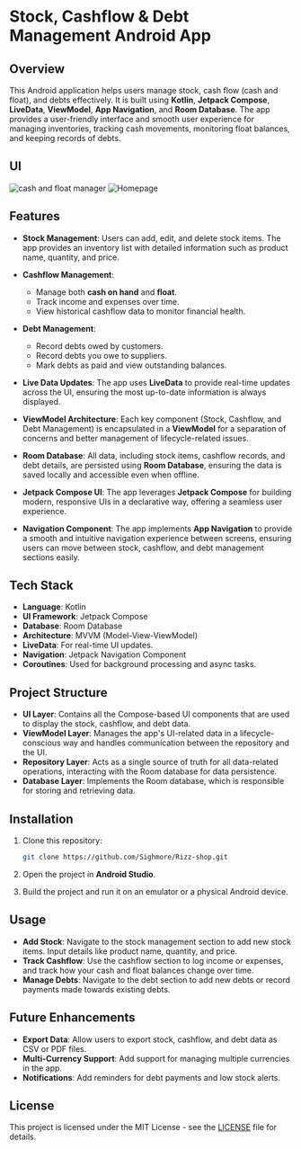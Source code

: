 # Stock, Cashflow & Debt Management Android App

## Overview

This Android application helps users manage stock, cash flow (cash and float), and debts effectively. It is built using **Kotlin**, **Jetpack Compose**, **LiveData**, **ViewModel**, **App Navigation**, and **Room Database**. The app provides a user-friendly interface and smooth user experience for managing inventories, tracking cash movements, monitoring float balances, and keeping records of debts.

## UI

![cash and float manager](https://github.com/user-attachments/assets/968e61b7-bd27-4fe2-a1fc-b9d09b4a8f6e)              ![Homepage](https://github.com/user-attachments/assets/67c76a69-5219-42fa-8d5a-22dc7d6970e6)



## Features

- **Stock Management**: Users can add, edit, and delete stock items. The app provides an inventory list with detailed information such as product name, quantity, and price.
  
- **Cashflow Management**:
  - Manage both **cash on hand** and **float**.
  - Track income and expenses over time.
  - View historical cashflow data to monitor financial health.

- **Debt Management**:
  - Record debts owed by customers.
  - Record debts you owe to suppliers.
  - Mark debts as paid and view outstanding balances.
  
- **Live Data Updates**: The app uses **LiveData** to provide real-time updates across the UI, ensuring the most up-to-date information is always displayed.

- **ViewModel Architecture**: Each key component (Stock, Cashflow, and Debt Management) is encapsulated in a **ViewModel** for a separation of concerns and better management of lifecycle-related issues.

- **Room Database**: All data, including stock items, cashflow records, and debt details, are persisted using **Room Database**, ensuring the data is saved locally and accessible even when offline.

- **Jetpack Compose UI**: The app leverages **Jetpack Compose** for building modern, responsive UIs in a declarative way, offering a seamless user experience.

- **Navigation Component**: The app implements **App Navigation** to provide a smooth and intuitive navigation experience between screens, ensuring users can move between stock, cashflow, and debt management sections easily.

## Tech Stack

- **Language**: Kotlin
- **UI Framework**: Jetpack Compose
- **Database**: Room Database
- **Architecture**: MVVM (Model-View-ViewModel)
- **LiveData**: For real-time UI updates.
- **Navigation**: Jetpack Navigation Component
- **Coroutines**: Used for background processing and async tasks.

## Project Structure

- **UI Layer**: Contains all the Compose-based UI components that are used to display the stock, cashflow, and debt data.
- **ViewModel Layer**: Manages the app's UI-related data in a lifecycle-conscious way and handles communication between the repository and the UI.
- **Repository Layer**: Acts as a single source of truth for all data-related operations, interacting with the Room database for data persistence.
- **Database Layer**: Implements the Room database, which is responsible for storing and retrieving data.

## Installation

1. Clone this repository:
   ```bash
   git clone https://github.com/Sighmore/Rizz-shop.git
   ```

2. Open the project in **Android Studio**.

3. Build the project and run it on an emulator or a physical Android device.

## Usage

- **Add Stock**: Navigate to the stock management section to add new stock items. Input details like product name, quantity, and price.
- **Track Cashflow**: Use the cashflow section to log income or expenses, and track how your cash and float balances change over time.
- **Manage Debts**: Navigate to the debt section to add new debts or record payments made towards existing debts.

## Future Enhancements

- **Export Data**: Allow users to export stock, cashflow, and debt data as CSV or PDF files.
- **Multi-Currency Support**: Add support for managing multiple currencies in the app.
- **Notifications**: Add reminders for debt payments and low stock alerts.

## License

This project is licensed under the MIT License - see the [LICENSE](LICENSE) file for details.
